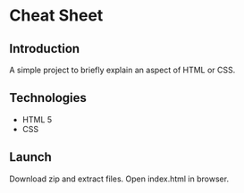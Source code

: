 # Cheat Sheet

## Introduction
A simple project to briefly explain an aspect of HTML or CSS.

## Technologies
- HTML 5
- CSS

## Launch
Download zip and extract files. Open index.html in browser.